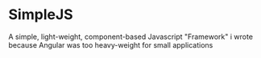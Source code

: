 # SimpleJS
A simple, light-weight, component-based Javascript "Framework" i wrote because Angular was too heavy-weight for small applications
